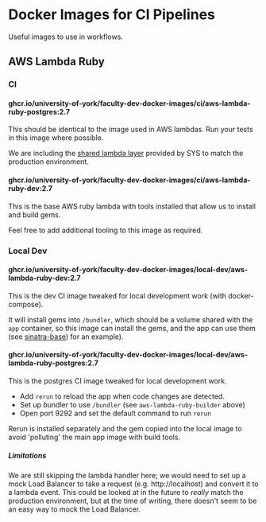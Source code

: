 # Docker Images for CI Pipelines

Useful images to use in workflows.

## AWS Lambda Ruby

### CI

#### ghcr.io/university-of-york/faculty-dev-docker-images/ci/aws-lambda-ruby-postgres:2.7

This should be identical to the image used in AWS lambdas. Run your tests in this image where possible.

We are including the [shared lambda layer](https://wiki.york.ac.uk/display/CLOUD/AWS%3A+Shared+Lambda+Layers)
provided by SYS to match the production environment.

#### ghcr.io/university-of-york/faculty-dev-docker-images/ci/aws-lambda-ruby-dev:2.7

This is the base AWS ruby lambda with tools installed that allow us to install and build gems. 

Feel free to add additional tooling to this image as required.

### Local Dev

#### ghcr.io/university-of-york/faculty-dev-docker-images/local-dev/aws-lambda-ruby-dev:2.7

This is the dev CI image tweaked for local development work (with docker-compose).

It will install gems into `/bundler`, which should be a volume shared with the `app` container, so this image can
install the gems, and the app can use them (see 
[sinatra-base](https://github.com/university-of-york/faculty-dev-sinatra-base/blob/main/docker-compose.yml))
for an example).

#### ghcr.io/university-of-york/faculty-dev-docker-images/local-dev/aws-lambda-ruby-postgres:2.7

This is the postgres CI image tweaked for local development work.

* Add `rerun` to reload the app when code changes are detected.
* Set up bundler to use `/bundler` (see `aws-lambda-ruby-builder` above)
* Open port 9292 and set the default command to run `rerun`

Rerun is installed separately and the gem copied into the local image to avoid 'polluting' the main app image
with build tools.

##### Limitations

We are still skipping the lambda handler here; we would need to set up a mock Load Balancer to take a request 
(e.g. http://localhost) and convert it to a lambda event. This could be looked at in the future to *really* match
the production environment, but at the time of writing, there doesn't seem to be an easy way to mock the Load Balancer.

